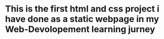 # This is the first html and css project i have done as a static webpage in my Web-Devolopement learning jurney
